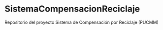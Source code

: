 # SistemaCompensacionReciclaje
Repositorio del proyecto Sistema de Compensación por Reciclaje (PUCMM)
